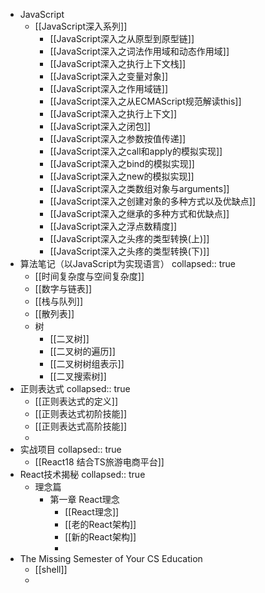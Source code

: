 - JavaScript
	- [[JavaScript深入系列]]
		- [[JavaScript深入之从原型到原型链]]
		- [[JavaScript深入之词法作用域和动态作用域]]
		- [[JavaScript深入之执行上下文栈]]
		- [[JavaScript深入之变量对象]]
		- [[JavaScript深入之作用域链]]
		- [[JavaScript深入之从ECMAScript规范解读this]]
		- [[JavaScript深入之执行上下文]]
		- [[JavaScript深入之闭包]]
		- [[JavaScript深入之参数按值传递]]
		- [[JavaScript深入之call和apply的模拟实现]]
		- [[JavaScript深入之bind的模拟实现]]
		- [[JavaScript深入之new的模拟实现]]
		- [[JavaScript深入之类数组对象与arguments]]
		- [[JavaScript深入之创建对象的多种方式以及优缺点]]
		- [[JavaScript深入之继承的多种方式和优缺点]]
		- [[JavaScript深入之浮点数精度]]
		- [[JavaScript深入之头疼的类型转换(上)]]
		- [[JavaScript深入之头疼的类型转换(下)]]
- 算法笔记（以JavaScript为实现语言）
  collapsed:: true
	- [[时间复杂度与空间复杂度]]
	- [[数字与链表]]
	- [[栈与队列]]
	- [[散列表]]
	- 树
		- [[二叉树]]
		- [[二叉树的遍历]]
		- [[二叉树树组表示]]
		- [[二叉搜索树]]
- 正则表达式
  collapsed:: true
	- [[正则表达式的定义]]
	- [[正则表达式初阶技能]]
	- [[正则表达式高阶技能]]
	-
- 实战项目
  collapsed:: true
	- [[React18 结合TS旅游电商平台]]
- React技术揭秘
  collapsed:: true
	- 理念篇
		- 第一章 React理念
			- [[React理念]]
			- [[老的React架构]]
			- [[新的React架构]]
			-
- The Missing Semester of Your CS Education
	- [[shell]]
	-